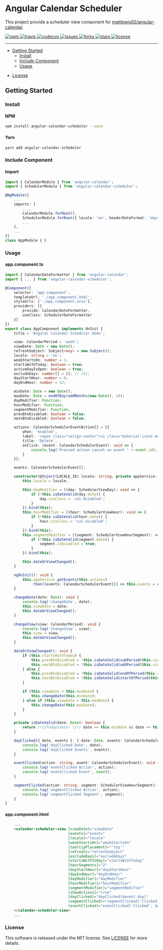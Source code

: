 # Angular Calendar Scheduler

This project provide a scheduler view component for [mattlewis92/angular-calendar](https://github.com/mattlewis92/angular-calendar).

<a href="https://www.npmjs.com/package/angular-calendar-scheduler">
    <img src="https://badge.fury.io/js/angular-calendar-scheduler.svg" alt="npm">
</a> 
<a href="https://travis-ci.org/bm-software/angular-calendar-scheduler">
    <img src="https://travis-ci.org/bm-software/angular-calendar-scheduler.svg?branch=master" alt="travis">
</a> 
<a href="https://codecov.io/gh/bm-software/angular-calendar-scheduler">
    <img src="https://codecov.io/gh/bm-software/angular-calendar-scheduler/branch/master/graph/badge.svg" alt="codecov">
</a>
<a href="https://github.com/bm-software/angular-calendar-scheduler/issues">
    <img src="https://img.shields.io/github/issues/bm-software/angular-calendar-scheduler.svg" alt="issues">
</a>
<a href="https://github.com/bm-software/angular-calendar-scheduler/network">
    <img src="https://img.shields.io/github/forks/bm-software/angular-calendar-scheduler.svg" alt="forks">
</a>
<a href="https://github.com/bm-software/angular-calendar-scheduler/stargazers">
    <img src="https://img.shields.io/github/stars/bm-software/angular-calendar-scheduler.svg" alt="stars">
</a>
<a href="https://github.com/bm-software/angular-calendar-scheduler/blob/master/LICENSE">
    <img src="https://img.shields.io/github/license/bm-software/angular-calendar-scheduler.svg" alt="license">
</a>

___

<!-- * [About](#about) -->
* [Getting Started](#getting-started)
    * [Install](#install)
    * [Include Component](#include-component)
    * [Usage](#usage)
<!-- * [API](#api)
  * [Properties](#properties) -->
* [License](#license)

<!-- ## About -->

## Getting Started

### Install

#### NPM

```sh
npm install angular-calendar-scheduler --save
```

#### Yarn

```sh
yarn add angular-calendar-scheduler
```

### Include Component

#### Import

```ts
import { CalendarModule } from 'angular-calendar';
import { SchedulerModule } from 'angular-calendar-scheduler';

@NgModule({
    ...
    imports: [
        ...,
        CalendarModule.forRoot(),
        SchedulerModule.forRoot({ locale: 'en', headerDateFormat: 'daysRange' }),
        ...
    ],
    ...
})
class AppModule { }
```

### Usage

#### app.component.ts

```ts
import { CalendarDateFormatter } from 'angular-calendar';
import { ... } from 'angular-calendar-scheduler';

@Component({
    selector: 'app-component',
    templateUrl: './app.component.html',
    styleUrls: ['./app.component.scss'],
    providers: [{
        provide: CalendarDateFormatter,
        useClass: SchedulerDateFormatter
    }]
})
export class AppComponent implements OnInit {
    title = 'Angular Calendar Scheduler Demo';

    view: CalendarPeriod = 'week';
    viewDate: Date = new Date();
    refreshSubject: Subject<any> = new Subject();
    locale: string = 'en';
    weekStartsOn: number = 1;
    startsWithToday: boolean = true;
    activeDayIsOpen: boolean = true;
    excludeDays: number[] = []; // [0];
    dayStartHour: number = 6;
    dayEndHour: number = 22;

    minDate: Date = new Date();
    maxDate: Date = endOfDay(addMonths(new Date(), 1));
    dayModifier: Function;
    hourModifier: Function;
    segmentModifier: Function;
    prevBtnDisabled: boolean = false;
    nextBtnDisabled: boolean = false;

    actions: CalendarSchedulerEventAction[] = [{
        when: 'enabled',
        label: '<span class="valign-center"><i class="material-icons md-18 md-red-500">cancel</i></span>',
        title: 'Delete',
        onClick: (event: CalendarSchedulerEvent): void => {
            console.log('Pressed action cancel on event ' + event.id);
        }
    }];

    events: CalendarSchedulerEvent[];

    constructor(@Inject(LOCALE_ID) locale: string, private appService: AppService) {
        this.locale = locale;

        this.dayModifier = ((day: SchedulerViewDay): void => {
            if (!this.isDateValid(day.date)) {
                day.cssClass = 'cal-disabled';
            }
        }).bind(this);
        this.hourModifier = ((hour: SchedulerViewHour): void => {
            if (!this.isDateValid(hour.date)) {
                hour.cssClass = 'cal-disabled';
            }
        }).bind(this);
        this.segmentModifier = ((segment: SchedulerViewHourSegment): void => {
            if (!this.isDateValid(segment.date)) {
                segment.isDisabled = true;
            }
        }).bind(this);

        this.dateOrViewChanged();
    }

    ngOnInit(): void {
        this.appService.getEvents(this.actions)
            .then((events: CalendarSchedulerEvent[]) => this.events = events);
    }

    changeDate(date: Date): void {
        console.log('changeDate', date);
        this.viewDate = date;
        this.dateOrViewChanged();
    }

    changeView(view: CalendarPeriod): void {
        console.log('changeView', view);
        this.view = view;
        this.dateOrViewChanged();
    }

    dateOrViewChanged(): void {
        if (this.startsWithToday) {
            this.prevBtnDisabled = !this.isDateValid(subPeriod(this.view, this.viewDate, 1));
            this.nextBtnDisabled = !this.isDateValid(addPeriod(this.view, this.viewDate, 1));
        } else {
            this.prevBtnDisabled = !this.isDateValid(endOfPeriod(this.view, subPeriod(this.view, this.viewDate, 1)));
            this.nextBtnDisabled = !this.isDateValid(startOfPeriod(this.view, addPeriod(this.view, this.viewDate, 1)));
        }

        if (this.viewDate < this.minDate) {
            this.changeDate(this.minDate);
        } else if (this.viewDate > this.maxDate) {
            this.changeDate(this.maxDate);
        }
    }

    private isDateValid(date: Date): boolean {
        return /*isToday(date) ||*/ date >= this.minDate && date <= this.maxDate;
    }

    dayClicked({ date, events }: { date: Date, events: CalendarSchedulerEvent[] }): void {
        console.log('dayClicked Date', date);
        console.log('dayClicked Events', events);
    }

    eventClicked(action: string, event: CalendarSchedulerEvent): void {
        console.log('eventClicked Action', action);
        console.log('eventClicked Event', event);
    }

    segmentClicked(action: string, segment: SchedulerViewHourSegment): void {
        console.log('segmentClicked Action', action);
        console.log('segmentClicked Segment', segment);
    }
}
```

#### app.component.html

```html
    ...
    <calendar-scheduler-view [viewDate]="viewDate"
                             [events]="events"
                             [locale]="locale"
                             [weekStartsOn]="weekStartsOn"
                             [tooltipPlacement]="'top'"
                             [refresh]="refreshSubject"
                             [excludeDays]="excludeDays"
                             [startsWithToday]="startsWithToday"
                             [hourSegments]="2"
                             [dayStartHour]="dayStartHour"
                             [dayEndHour]="dayEndHour"
                             [dayModifier]="dayModifier"
                             [hourModifier]="hourModifier"
                             [segmentModifier]="segmentModifier"
                             [showActions]="true"
                             (dayClicked)="dayClicked($event.day)"
                             (segmentClicked)="segmentClicked('Clicked', $event.segment)"
                             (eventClicked)="eventClicked('Clicked', $event.event)">
    </calendar-scheduler-view>
    ...
```

### License

This software is released under the MIT license. See [LICENSE](LICENSE) for more details.